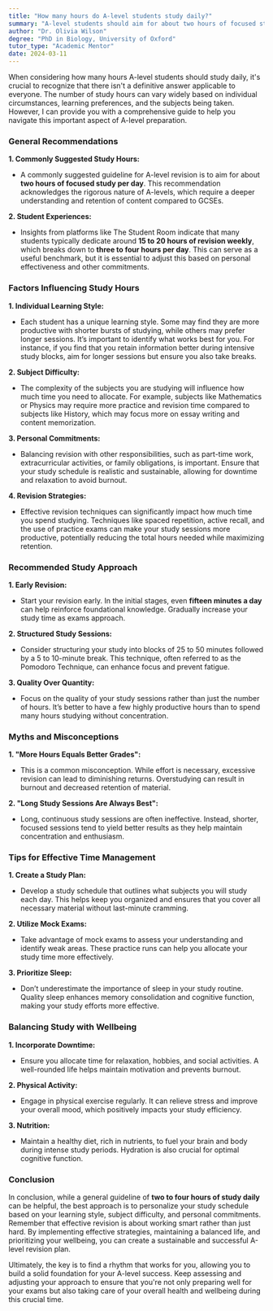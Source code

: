 ```yaml
---
title: "How many hours do A-level students study daily?"
summary: "A-level students should aim for about two hours of focused study daily, though individual needs and subjects may vary widely."
author: "Dr. Olivia Wilson"
degree: "PhD in Biology, University of Oxford"
tutor_type: "Academic Mentor"
date: 2024-03-11
---
```


When considering how many hours A-level students should study daily, it's crucial to recognize that there isn't a definitive answer applicable to everyone. The number of study hours can vary widely based on individual circumstances, learning preferences, and the subjects being taken. However, I can provide you with a comprehensive guide to help you navigate this important aspect of A-level preparation.

### General Recommendations

**1. Commonly Suggested Study Hours:**
   - A commonly suggested guideline for A-level revision is to aim for about **two hours of focused study per day**. This recommendation acknowledges the rigorous nature of A-levels, which require a deeper understanding and retention of content compared to GCSEs.

**2. Student Experiences:**
   - Insights from platforms like The Student Room indicate that many students typically dedicate around **15 to 20 hours of revision weekly**, which breaks down to **three to four hours per day**. This can serve as a useful benchmark, but it is essential to adjust this based on personal effectiveness and other commitments.

### Factors Influencing Study Hours

**1. Individual Learning Style:**
   - Each student has a unique learning style. Some may find they are more productive with shorter bursts of studying, while others may prefer longer sessions. It’s important to identify what works best for you. For instance, if you find that you retain information better during intensive study blocks, aim for longer sessions but ensure you also take breaks.

**2. Subject Difficulty:**
   - The complexity of the subjects you are studying will influence how much time you need to allocate. For example, subjects like Mathematics or Physics may require more practice and revision time compared to subjects like History, which may focus more on essay writing and content memorization.

**3. Personal Commitments:**
   - Balancing revision with other responsibilities, such as part-time work, extracurricular activities, or family obligations, is important. Ensure that your study schedule is realistic and sustainable, allowing for downtime and relaxation to avoid burnout.

**4. Revision Strategies:**
   - Effective revision techniques can significantly impact how much time you spend studying. Techniques like spaced repetition, active recall, and the use of practice exams can make your study sessions more productive, potentially reducing the total hours needed while maximizing retention.

### Recommended Study Approach

**1. Early Revision:**
   - Start your revision early. In the initial stages, even **fifteen minutes a day** can help reinforce foundational knowledge. Gradually increase your study time as exams approach.

**2. Structured Study Sessions:**
   - Consider structuring your study into blocks of 25 to 50 minutes followed by a 5 to 10-minute break. This technique, often referred to as the Pomodoro Technique, can enhance focus and prevent fatigue.

**3. Quality Over Quantity:**
   - Focus on the quality of your study sessions rather than just the number of hours. It’s better to have a few highly productive hours than to spend many hours studying without concentration.

### Myths and Misconceptions

**1. "More Hours Equals Better Grades":**
   - This is a common misconception. While effort is necessary, excessive revision can lead to diminishing returns. Overstudying can result in burnout and decreased retention of material.

**2. "Long Study Sessions Are Always Best":**
   - Long, continuous study sessions are often ineffective. Instead, shorter, focused sessions tend to yield better results as they help maintain concentration and enthusiasm.

### Tips for Effective Time Management

**1. Create a Study Plan:**
   - Develop a study schedule that outlines what subjects you will study each day. This helps keep you organized and ensures that you cover all necessary material without last-minute cramming.

**2. Utilize Mock Exams:**
   - Take advantage of mock exams to assess your understanding and identify weak areas. These practice runs can help you allocate your study time more effectively.

**3. Prioritize Sleep:**
   - Don’t underestimate the importance of sleep in your study routine. Quality sleep enhances memory consolidation and cognitive function, making your study efforts more effective.

### Balancing Study with Wellbeing

**1. Incorporate Downtime:**
   - Ensure you allocate time for relaxation, hobbies, and social activities. A well-rounded life helps maintain motivation and prevents burnout.

**2. Physical Activity:**
   - Engage in physical exercise regularly. It can relieve stress and improve your overall mood, which positively impacts your study efficiency.

**3. Nutrition:**
   - Maintain a healthy diet, rich in nutrients, to fuel your brain and body during intense study periods. Hydration is also crucial for optimal cognitive function.

### Conclusion

In conclusion, while a general guideline of **two to four hours of study daily** can be helpful, the best approach is to personalize your study schedule based on your learning style, subject difficulty, and personal commitments. Remember that effective revision is about working smart rather than just hard. By implementing effective strategies, maintaining a balanced life, and prioritizing your wellbeing, you can create a sustainable and successful A-level revision plan.

Ultimately, the key is to find a rhythm that works for you, allowing you to build a solid foundation for your A-level success. Keep assessing and adjusting your approach to ensure that you're not only preparing well for your exams but also taking care of your overall health and wellbeing during this crucial time.
    